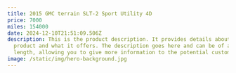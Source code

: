 ```yaml
---
title: 2015 GMC terrain SLT-2 Sport Utility 4D
price: 7000
miles: 154000
date: 2024-12-10T21:51:09.506Z
description: This is the product description. It provides details about the
  product and what it offers. The description goes here and can be of any
  length, allowing you to give more information to the potential customer.
image: /static/img/hero-background.jpg
---
```

